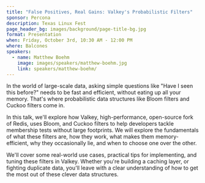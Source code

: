 ```yaml
---
title: "False Positives, Real Gains: Valkey's Probabilistic Filters"
sponsor: Percona
description: Texas Linux Fest
page_header_bg: images/background/page-title-bg.jpg
format: Presentation
when: Friday, October 3rd, 10:30 AM - 12:00 PM
where: Balcones
speakers:
  - name: Matthew Boehm
    image: images/speakers/matthew-boehm.jpg
    link: speakers/matthew-boehm/
---
```


In the world of large-scale data, asking simple questions like "Have I seen
this before?" needs to be fast and efficient, without eating up all your
memory.  That's where probabilistic data structures like Bloom filters and
Cuckoo filters come in.

In this talk, we'll explore how Valkey, high-performance, open-source fork of
Redis, uses Bloom, and Cuckoo filters to help developers tackle membership
tests without large footprints.  We will explore the fundamentals of what these
filters are, how they work, what makes them memory-efficient, why they
occasionally lie, and when to choose one over the other.

We'll cover some real-world use cases, practical tips for implementing, and
tuning these filters in Valkey.  Whether you're building a caching layer, or
fighting duplicate data, you'll leave with a clear understanding of how to get
the most out of these clever data structures.
